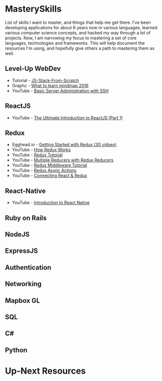 # MasterySkills
List of skills I want to master, and things that help me get there.  I've been developing applications for about 6 years now in various languages, learned various computer science concepts, and hacked my way through a lot of projects.  Now, I am narrowing my focus to mastering a set of core languages, technologies and frameworks.  This will help document the resources I'm using, and hopefully give others a path to mastering them as well.

## Level-Up WebDev

+ Tutorial - [JS-Stack-From-Scratch](https://github.com/verekia/js-stack-from-scratch/)
+ Graphc - [What to learn mindmap 2016](https://coggle.it/diagram/Vz9LvW8byvN0I38x)
+ YouTube - [Basic Server Administration with SSH](https://www.youtube.com/watch?v=DbPDraCYju8&list=PLoYCgNOIyGAB0_YBfdNP5oqAD98HtAQqL&index=4)

## ReactJS

+ YouTube - [The Ultimate Introduction to ReactJS (Part 1)](https://www.youtube.com/watch?v=pTHCwUdGFkc)

## Redux

+ Egghead.io - [Getting Started with Redux (30 vidoes)](https://egghead.io/courses/getting-started-with-redux)
+ YouTube - [How Redux Works](https://www.youtube.com/watch?v=1w-oQ-i1XB8)
+ YouTube - [Redux Tutorial](https://www.youtube.com/watch?v=ucd5x3Ka3gw)
+ YouTube - [Multiple Reducers with Redux Reducers](https://www.youtube.com/watch?v=gBER4Or86hE)
+ YouTube - [Redux Middleware Tutorial](https://www.youtube.com/watch?v=DJ8fR0mZM44)
+ YouTube - [Redux Async Actions](https://www.youtube.com/watch?v=Td-2D-_7Y2E)
+ YouTube - [Connecting React & Redux](https://www.youtube.com/watch?v=nrg7zhgJd4w) 

## React-Native

+ YouTube - [Introduction to React Native](https://www.youtube.com/watch?v=r5OPRhelEIU)

## Ruby on Rails

## NodeJS

## ExpressJS

## Authentication

## Networking

## Mapbox GL

## SQL

## C#

## Python

# Up-Next Resources



